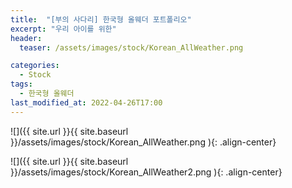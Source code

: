 ```yaml
---
title:  "[부의 사다리] 한국형 올웨더 포트폴리오"
excerpt: "우리 아이를 위한"
header:
  teaser: /assets/images/stock/Korean_AllWeather.png

categories:
  - Stock
tags:
  - 한국형 올웨더
last_modified_at: 2022-04-26T17:00
---
```



![]({{ site.url }}{{ site.baseurl }}/assets/images/stock/Korean_AllWeather.png   ){: .align-center} 


![]({{ site.url }}{{ site.baseurl }}/assets/images/stock/Korean_AllWeather2.png   ){: .align-center} 

